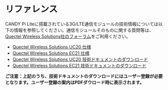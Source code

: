 # リファレンス

CANDY Pi Liteに搭載されている3G/LTE通信モジュールの技術情報については以下の情報を参照してください。通信モジュールそのものに関する質問等は、[Quectel Wireless Solutions社のフォーラム](http://www.quectel.com/bbs/)をご利用ください。

- [Quectel Wireless Solutions UC20 仕様](http://www.quectel.com/product/uc20minipcIe.htm)
- [Quectel Wireless Solutions EC21 仕様](http://www.quectel.com/product/ec21minipcIe.htm)
- [Quectel Wireless Solutions UC20 技術ドキュメントのダウンロード](http://www.quectel.com/support/downloadb/TechnicalDocuments.htm?keys=UC20)
- [Quectel Wireless Solutions EC21 技術ドキュメントのダウンロード](http://www.quectel.com/support/downloadb/TechnicalDocuments.htm?keys=EC21)

**ご注意：上記のうち、技術ドキュメントのダウンロードにはユーザー登録が必要となります。ユーザー登録の案内はPDFダウロード時に表示されます。**
